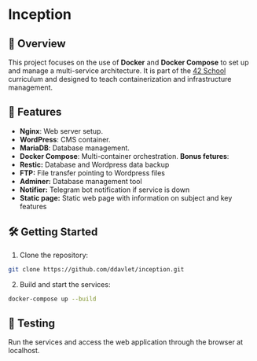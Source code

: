 # Inception

## 🐳 Overview
This project focuses on the use of **Docker** and **Docker Compose** to set up and manage a multi-service architecture. It is part of the [42 School](https://www.42berlin.de/en/program/curriculum/) curriculum and designed to teach containerization and infrastructure management.

## 🚀 Features
- **Nginx**: Web server setup.
- **WordPress**: CMS container.
- **MariaDB**: Database management.
- **Docker Compose**: Multi-container orchestration.
**Bonus fetures**:
- **Restic:** Database and Wordpress data backup
- **FTP:** File transfer pointing to Wordpress files
- **Adminer:** Database management tool
- **Notifier:** Telegram bot notification if service is down
- **Static page:** Static web page with information on subject and key features

## 🛠️ Getting Started
1. Clone the repository:
  ```bash
  git clone https://github.com/ddavlet/inception.git
  ```
2. Build and start the services:
  ```bash
  docker-compose up --build
  ```
## 🧪 Testing
Run the services and access the web application through the browser at localhost.

